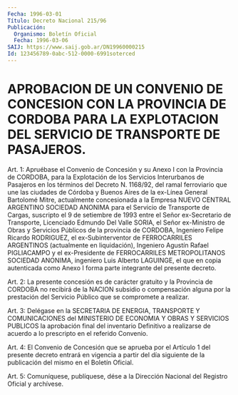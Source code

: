 ```yaml
---
Fecha: 1996-03-01
Título: Decreto Nacional 215/96
Publicación:
  Organismo: Boletín Oficial
  Fecha: 1996-03-06
SAIJ: https://www.saij.gob.ar/DN19960000215
Id: 123456789-0abc-512-0000-6991soterced
---
```

# APROBACION DE UN CONVENIO DE CONCESION CON LA PROVINCIA DE CORDOBA PARA LA EXPLOTACION DEL SERVICIO DE TRANSPORTE DE PASAJEROS.

<a id="1"></a>
Art. 1: Apruébase el Convenio de Concesión y su Anexo I con la Provincia  de  CORDOBA,  para  la  Explotación   de  los  Servicios Interurbanos  de Pasajeros en los términos del Decreto  N. 1168/92, del ramal ferroviario  que  une  las  ciudades  de Córdoba y Buenos Aires    de   la  ex-Línea  General  Bartolomé  Mitre,  actualmente concesionada a  la Empresa NUEVO CENTRAL ARGENTINO SOCIEDAD ANONIMA para el Servicio  de  Transporte  de  Cargas,  suscripto  el  9  de setiembre  de  1993  entre  el  Señor  ex-Secretario de Transporte, Licenciado Edmundo Del Valle SORIA, el Señor ex-Ministro de Obras y Servicios  Públicos  de la provincia de CORDOBA,  Ingeniero  Felipe Ricardo RODRIGUEZ, el ex-Subinterventor de FERROCARRILES ARGENTINOS (actualmente en liquidación),  Ingeniero Agustín Rafael PIGLIACAMPO y  el  ex-Presidente  de  FERROCARRILES    METROPOLITANOS  SOCIEDAD ANONIMA,  ingeniero  Luis  Alberto  LAGUINGE,  el    que  en  copia autenticada  como  Anexo  I  forma  parte  integrante  del presente decreto.

<a id="2"></a>
Art.  2:  La  presente  concesión  es  de carácter gratuito y  la Provincia de CORDOBA no recibirá de la NACION subsidio o compensación alguna por la prestación del  Servicio  Público que se compromete a realizar.

<a id="3"></a>
Art.  3:  Delégase  en  la  SECRETARIA  DE ENERGIA, TRANSPORTE  Y COMUNICACIONES  del  MINISTERIO  DE ECONOMIA Y  OBRAS  Y  SERVICIOS PUBLICOS la aprobación final del inventario Definitivo a realizarse de acuerdo a lo prescripto en el referido Convenio.

<a id="4"></a>
Art. 4: El Convenio de Concesión  que se aprueba por el Artículo 1 del presente decreto entrará en vigencia a partir del día siguiente de la publicación del mismo en el Boletín Oficial.

<a id="5"></a>
Art. 5: Comuníquese, publíquese, dése  a la Dirección Nacional del Registro Oficial y archívese.